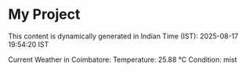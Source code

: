 # My Project

This content is dynamically generated in Indian Time (IST): 2025-08-17 19:54:20 IST


Current Weather in Coimbatore:
Temperature: 25.88 °C
Condition: mist
